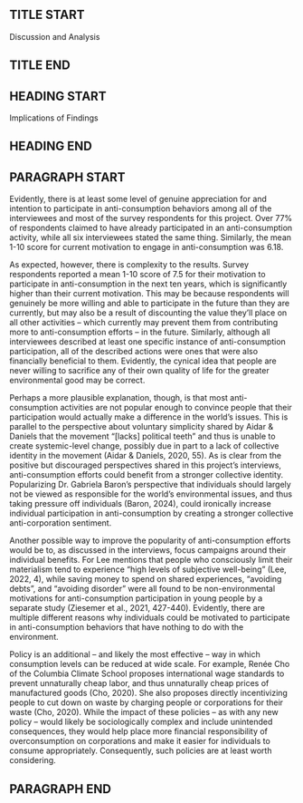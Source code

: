 ## TITLE START ##
Discussion and Analysis
## TITLE END ##

## HEADING START ##
Implications of Findings
## HEADING END ##

## PARAGRAPH START ##
Evidently, there is at least some level of genuine appreciation for and intention to participate in anti-consumption behaviors among all of the interviewees and most of the survey respondents for this project. Over 77% of respondents claimed to have already participated in an anti-consumption activity, while all six interviewees stated the same thing. Similarly, the mean 1-10 score for current motivation to engage in anti-consumption was 6.18. 

As expected, however, there is complexity to the results. Survey respondents reported a mean 1-10 score of 7.5 for their motivation to participate in anti-consumption in the next ten years, which is significantly higher than their current motivation. This may be because respondents will genuinely be more willing and able to participate in the future than they are currently, but may also be a result of discounting the value they’ll place on all other activities – which currently may prevent them from contributing more to anti-consumption efforts – in the future. Similarly, although all interviewees described at least one specific instance of anti-consumption participation, all of the described actions were ones that were also financially beneficial to them. Evidently, the cynical idea that people are never willing to sacrifice any of their own quality of life for the greater environmental good may be correct. 

Perhaps a more plausible explanation, though, is that most anti-consumption activities are not popular enough to convince people that their participation would actually make a difference in the world’s issues. This is parallel to the perspective about voluntary simplicity shared by Aidar & Daniels that the movement “[lacks] political teeth” and thus is unable to create systemic-level change, possibly due in part to a lack of collective identity in the movement (Aidar & Daniels, 2020, 55). As is clear from the positive but discouraged perspectives shared in this project’s interviews, anti-consumption efforts could benefit from a stronger collective identity. Popularizing Dr. Gabriela Baron’s perspective that individuals should largely not be viewed as responsible for the world’s environmental issues, and thus taking pressure off individuals (Baron, 2024), could ironically increase individual participation in anti-consumption by creating a stronger collective anti-corporation sentiment. 

Another possible way to improve the popularity of anti-consumption efforts would be to, as discussed in the interviews, focus campaigns around their individual benefits. For Lee mentions that people who consciously limit their materialism tend to experience “high levels of subjective well-being” (Lee, 2022, 4), while saving money to spend on shared experiences, “avoiding debts”, and “avoiding disorder” were all found to be non-environmental motivations for anti-consumption participation in young people by a separate study (Ziesemer et al., 2021, 427-440). Evidently, there are multiple different reasons why individuals could be motivated to participate in anti-consumption behaviors that have nothing to do with the environment. 

Policy is an additional – and likely the most effective – way in which consumption levels can be reduced at wide scale. For example, Renée Cho of the Columbia Climate School proposes international wage standards to prevent unnaturally cheap labor, and thus unnaturally cheap prices of manufactured goods (Cho, 2020). She also proposes directly incentivizing people to cut down on waste by charging people or corporations for their waste (Cho, 2020). While the impact of these policies – as with any new policy – would likely be sociologically complex and include unintended consequences, they would help place more financial responsibility of overconsumption on corporations and make it easier for individuals to consume appropriately. Consequently, such policies are at least worth considering. 
## PARAGRAPH END ##